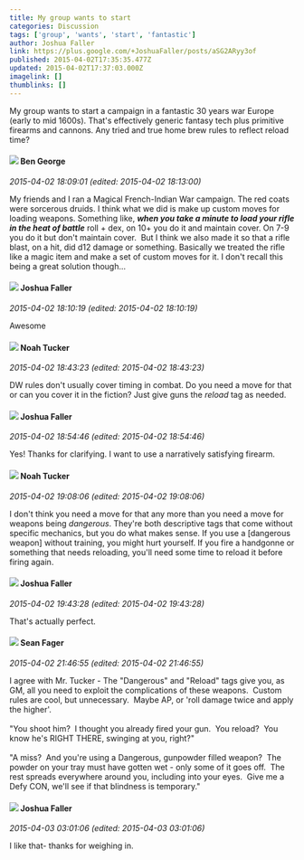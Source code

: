 ```yaml
---
title: My group wants to start
categories: Discussion
tags: ['group', 'wants', 'start', 'fantastic']
author: Joshua Faller
link: https://plus.google.com/+JoshuaFaller/posts/aSG2ARyy3of
published: 2015-04-02T17:35:35.477Z
updated: 2015-04-02T17:37:03.000Z
imagelink: []
thumblinks: []
---
```


My group wants to start a campaign in a fantastic 30 years war Europe (early to mid 1600s). That&#39;s effectively generic fantasy tech plus primitive firearms and cannons. Any tried and true home brew rules to reflect reload time?﻿
<div id='comment z13hjzlatpitjfwqb04cdpogonvrerua0xs0k'>
  <h4><img src='{{site.baseurl}}//images/avatars/104241865223099391124_photo.jpg'> Ben George</h4>
      <p><cite>2015-04-02 18:09:01 (edited: 2015-04-02 18:13:00)</cite></p>
        <p>My friends and I ran a Magical French-Indian War campaign. The red coats were sorcerous druids. I think what we did is make up custom moves for loading weapons. Something like, <b><i>when you take a minute to load your rifle in the heat of battle</i></b> roll + dex, on 10+ you do it and maintain cover. On 7-9 you do it but don&#39;t maintain cover. ﻿ But I think we also made it so that a rifle blast, on a hit, did d12 damage or something. Basically we treated the rifle like a magic item and make a set of custom moves for it. I don&#39;t recall this being a great solution though...</p>
</div>
        

<div id='comment z13hjzlatpitjfwqb04cdpogonvrerua0xs0k'>
  <h4><img src='{{site.baseurl}}//images/avatars/118408641603864909644_photo.jpg'> Joshua Faller</h4>
      <p><cite>2015-04-02 18:10:19 (edited: 2015-04-02 18:10:19)</cite></p>
        <p>Awesome</p>
</div>
        

<div id='comment z13hjzlatpitjfwqb04cdpogonvrerua0xs0k'>
  <h4><img src='{{site.baseurl}}//images/avatars/107427721230797057337_photo.jpg'> Noah Tucker</h4>
      <p><cite>2015-04-02 18:43:23 (edited: 2015-04-02 18:43:23)</cite></p>
        <p>DW rules don&#39;t usually cover timing in combat. Do you need a move for that or can you cover it in the fiction? Just give guns the <i>reload</i> tag as needed.</p>
</div>
        

<div id='comment z13hjzlatpitjfwqb04cdpogonvrerua0xs0k'>
  <h4><img src='{{site.baseurl}}//images/avatars/118408641603864909644_photo.jpg'> Joshua Faller</h4>
      <p><cite>2015-04-02 18:54:46 (edited: 2015-04-02 18:54:46)</cite></p>
        <p>Yes! Thanks for clarifying. I want to use a narratively satisfying firearm. </p>
</div>
        

<div id='comment z13hjzlatpitjfwqb04cdpogonvrerua0xs0k'>
  <h4><img src='{{site.baseurl}}//images/avatars/107427721230797057337_photo.jpg'> Noah Tucker</h4>
      <p><cite>2015-04-02 19:08:06 (edited: 2015-04-02 19:08:06)</cite></p>
        <p>I don&#39;t think you need a move for that any more than you need a move for weapons being <i>dangerous</i>. They&#39;re both descriptive tags that come without specific mechanics, but you do what makes sense. If you use a [dangerous weapon] without training, you might hurt yourself. If you fire a handgonne or something that needs reloading, you&#39;ll need some time to reload it before firing again.</p>
</div>
        

<div id='comment z13hjzlatpitjfwqb04cdpogonvrerua0xs0k'>
  <h4><img src='{{site.baseurl}}//images/avatars/118408641603864909644_photo.jpg'> Joshua Faller</h4>
      <p><cite>2015-04-02 19:43:28 (edited: 2015-04-02 19:43:28)</cite></p>
        <p>That&#39;s actually perfect.</p>
</div>
        

<div id='comment z13hjzlatpitjfwqb04cdpogonvrerua0xs0k'>
  <h4><img src='{{site.baseurl}}//images/avatars/109957662124279661127_photo.jpg'> Sean Fager</h4>
      <p><cite>2015-04-02 21:46:55 (edited: 2015-04-02 21:46:55)</cite></p>
        <p>I agree with Mr. Tucker - The &quot;Dangerous&quot; and &quot;Reload&quot; tags give you, as GM, all you need to exploit the complications of these weapons.  Custom rules are cool, but unnecessary.  Maybe AP, or &#39;roll damage twice and apply the higher&#39;.<br /><br />&quot;You shoot him?  I thought you already fired your gun.  You reload?  You know he&#39;s RIGHT THERE, swinging at you, right?&quot;<br /><br />&quot;A miss?  And you&#39;re using a Dangerous, gunpowder filled weapon?  The powder on your tray must have gotten wet - only some of it goes off.  The rest spreads everywhere around you, including into your eyes.  Give me a Defy CON, we&#39;ll see if that blindness is temporary.&quot;</p>
</div>
        

<div id='comment z13hjzlatpitjfwqb04cdpogonvrerua0xs0k'>
  <h4><img src='{{site.baseurl}}//images/avatars/118408641603864909644_photo.jpg'> Joshua Faller</h4>
      <p><cite>2015-04-03 03:01:06 (edited: 2015-04-03 03:01:06)</cite></p>
        <p>I like that- thanks for weighing in.</p>
</div>
        